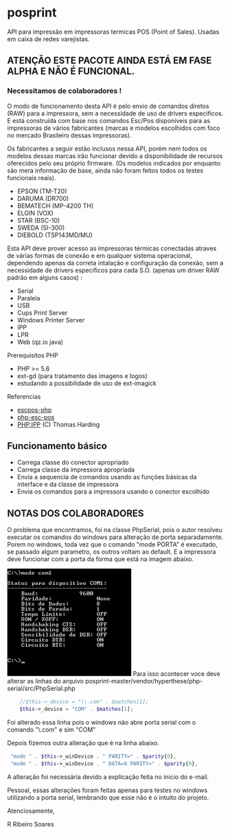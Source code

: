 # posprint
API para impressão em impressoras termicas POS (Point of Sales). Usadas em caixa de redes varejistas.

## ATENÇÃO ESTE PACOTE AINDA ESTÁ EM FASE ALPHA E NÃO É FUNCIONAL.
### Necessitamos de colaboradores !

O modo de funcionamento desta API é pelo envio de comandos diretos (RAW) para a impressora, sem a necessidade de uso de drivers especificos.
E está construída com base nos comandos Esc/Pos disponíveis para as impressoras de vários fabricantes (marcas e modelos escolhidos com foco no mercado Brasileiro dessas impressoras).

Os fabricantes a seguir estão inclusos nessa API, porém nem todos os modelos dessas marcas irão funcionar devido a disponibilidade de recursos oferecidos pelo seu próprio firmware. (Os modelos indicados por enquanto são mera informação de base, ainda não foram feitos todos os testes funcionais reais).

* EPSON (TM-T20)
* DARUMA  (DR700)
* BEMATECH (MP-4200 TH)
* ELGIN (VOX)
* STAR (BSC-10)
* SWEDA (SI-300)
* DIEBOLD (TSP143MD/MU)

Esta API deve prover acesso as impressoras térmicas conectadas atraves de várias formas de conexão e em qualquer sistema operacional, dependendo apenas da correta intalação e configuração da conexão, sem a necessidade de drivers especificos para cada S.O. (apenas um driver RAW padrão em alguns casos) :

* Serial
* Paralela
* USB
* Cups Print Server
* Windows Printer Server
* IPP
* LPR
* Web (qz.io java)

Prerequisitos PHP

* PHP >= 5.6
* ext-gd (para tratamento das imagens e logos) 
* estudando a possibilidade de uso de ext-imagick 

Referencias 
* [escpos-php](https://github.com/mike42/escpos-php)
* [php-esc-pos](https://github.com/ronisaha/php-esc-pos)
* [PHP:IPP](http://www.nongnu.org/phpprintipp/) (C) Thomas Harding


## Funcionamento básico

- Carrega classe do conector apropriado
- Carrega classe da impressora apropriada
- Envia a sequencia de comandos usando as funções básicas da interface e da classe de impressora
- Envia os comandos para a impressora usando o conector escolhido


## NOTAS DOS COLABORADORES

O problema que encontramos, foi na classe PhpSerial, pois o autor resolveu executar os comandos do windows para alteração de porta separadamente. Porem no windows, toda vez que o comando "mode PORTA" é executado, se passado algum parametro, os outros voltam ao default. E a impressora deve funcionar com a porta da forma que está na imagem abaixo.

![Alt CMD](images/wincmd.png?raw=true "CMD")
​
Para isso acontecer voce deve alterar as linhas do arquivo posprint-master/vendor/hyperthese/php-serial/src/PhpSerial.php

```php
    //$this->_device = "\\.com" . $matches[1];
    $this->_device = "COM" . $matches[1];
```

Foi alterado essa linha pois o windows não abre porta serial com o comando "\\.com" e sim "COM"

Depois fizemos outra alteração que é na linha abaixo.

```php
 "mode " . $this->_winDevice . " PARITY=" . $parity{0},
 "mode " . $this->_winDevice . " DATA=8 PARITY=" . $parity{0},
```
A alteração foi necessária devido a explicação feita no inicio do e-mail.

Pessoal, essas alterações foram feitas apenas para testes no windows utilizando a porta serial, lembrando que esse não é o intuito do projeto.

Atenciosamente, 

R Ribeiro Soares